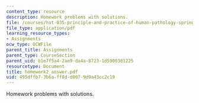 ```yaml
---
content_type: resource
description: Homework problems with solutions.
file: /courses/hst-035-principle-and-practice-of-human-pathology-spring-2003/495dffb73b6aff8dd0079d9a43cc2c19_homework2_answer.pdf
file_type: application/pdf
learning_resource_types:
- Assignments
ocw_type: OCWFile
parent_title: Assignments
parent_type: CourseSection
parent_uid: b1e7f5a4-2ae9-da4a-8723-1d5900301225
resourcetype: Document
title: homework2_answer.pdf
uid: 495dffb7-3b6a-ff8d-d007-9d9a43cc2c19
---
```

Homework problems with solutions.

